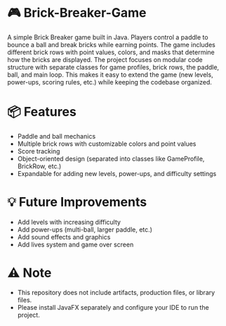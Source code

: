 # :video_game: Brick-Breaker-Game
A simple Brick Breaker game built in Java. Players control a paddle to bounce a ball and break bricks while earning points. 
The game includes different brick rows with point values, colors, and masks that determine how the bricks are displayed.
The project focuses on modular code structure with separate classes for game profiles, brick rows, the paddle, ball, and main loop. 
This makes it easy to extend the game (new levels, power-ups, scoring rules, etc.) while keeping the codebase organized.

# :package: Features
- Paddle and ball mechanics
- Multiple brick rows with customizable colors and point values
- Score tracking
- Object-oriented design (separated into classes like GameProfile, BrickRow, etc.)
- Expandable for adding new levels, power-ups, and difficulty settings

# :bulb: Future Improvements
- Add levels with increasing difficulty
- Add power-ups (multi-ball, larger paddle, etc.)
- Add sound effects and graphics
- Add lives system and game over screen

# :warning: Note
- This repository does not include artifacts, production files, or library files.
- Please install JavaFX separately and configure your IDE to run the project.
